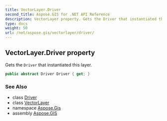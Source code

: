 ```yaml
---
title: VectorLayer.Driver
second_title: Aspose.GIS for .NET API Reference
description: VectorLayer property. Gets the Driver that instantiated this layer.
type: docs
weight: 50
url: /net/aspose.gis/vectorlayer/driver/
---
```

## VectorLayer.Driver property

Gets the `Driver` that instantiated this layer.

```csharp
public abstract Driver Driver { get; }
```

### See Also

* class [Driver](../../driver/)
* class [VectorLayer](../)
* namespace [Aspose.Gis](../../vectorlayer/)
* assembly [Aspose.GIS](../../../)


